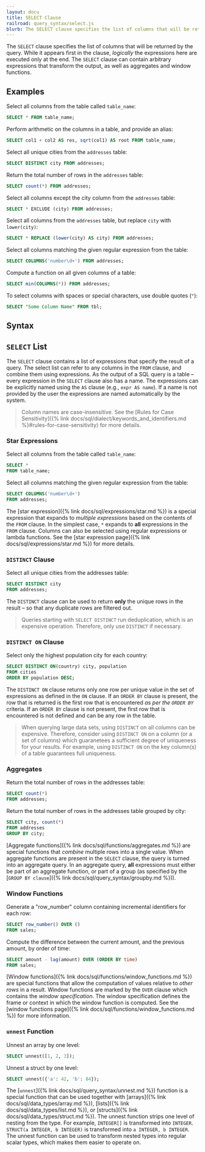```yaml
---
layout: docu
title: SELECT Clause
railroad: query_syntax/select.js
blurb: The SELECT clause specifies the list of columns that will be returned by the query.
---
```


The `SELECT` clause specifies the list of columns that will be returned by the query. While it appears first in the clause, *logically* the expressions here are executed only at the end. The `SELECT` clause can contain arbitrary expressions that transform the output, as well as aggregates and window functions.

## Examples

Select all columns from the table called `table_name`:

```sql
SELECT * FROM table_name;
```

Perform arithmetic on the columns in a table, and provide an alias:

```sql
SELECT col1 + col2 AS res, sqrt(col1) AS root FROM table_name;
```

Select all unique cities from the `addresses` table:

```sql
SELECT DISTINCT city FROM addresses;
```

Return the total number of rows in the `addresses` table:

```sql
SELECT count(*) FROM addresses;
```

Select all columns except the city column from the `addresses` table:

```sql
SELECT * EXCLUDE (city) FROM addresses;
```

Select all columns from the `addresses` table, but replace `city` with `lower(city)`:

```sql
SELECT * REPLACE (lower(city) AS city) FROM addresses;
```

Select all columns matching the given regular expression from the table:

```sql
SELECT COLUMNS('number\d+') FROM addresses;
```

Compute a function on all given columns of a table:

```sql
SELECT min(COLUMNS(*)) FROM addresses;
```

To select columns with spaces or special characters, use double quotes (`"`):

```sql
SELECT "Some Column Name" FROM tbl;
```

## Syntax

<div id="rrdiagram"></div>

## `SELECT` List

The `SELECT` clause contains a list of expressions that specify the result of a query. The select list can refer to any columns in the `FROM` clause, and combine them using expressions. As the output of a SQL query is a table – every expression in the `SELECT` clause also has a name. The expressions can be explicitly named using the `AS` clause (e.g., `expr AS name`). If a name is not provided by the user the expressions are named automatically by the system.

> Column names are case-insensitive. See the [Rules for Case Sensitivity]({% link docs/sql/dialect/keywords_and_identifiers.md %}#rules-for-case-sensitivity) for more details.

### Star Expressions

Select all columns from the table called `table_name`:

```sql
SELECT *
FROM table_name;
```

Select all columns matching the given regular expression from the table:

```sql
SELECT COLUMNS('number\d+')
FROM addresses;
```

The [star expression]({% link docs/sql/expressions/star.md %}) is a special expression that expands to *multiple expressions* based on the contents of the `FROM` clause. In the simplest case, `*` expands to **all** expressions in the `FROM` clause. Columns can also be selected using regular expressions or lambda functions. See the [star expression page]({% link docs/sql/expressions/star.md %}) for more details.

### `DISTINCT` Clause

Select all unique cities from the addresses table:

```sql
SELECT DISTINCT city
FROM addresses;
```

The `DISTINCT` clause can be used to return **only** the unique rows in the result – so that any duplicate rows are filtered out.

> Queries starting with `SELECT DISTINCT` run deduplication, which is an expensive operation. Therefore, only use `DISTINCT` if necessary.

### `DISTINCT ON` Clause

Select only the highest population city for each country:

```sql
SELECT DISTINCT ON(country) city, population
FROM cities
ORDER BY population DESC;
```

The `DISTINCT ON` clause returns only one row per unique value in the set of expressions as defined in the `ON` clause. If an `ORDER BY` clause is present, the row that is returned is the first row that is encountered *as per the `ORDER BY`* criteria. If an `ORDER BY` clause is not present, the first row that is encountered is not defined and can be any row in the table.

> When querying large data sets, using `DISTINCT` on all columns can be expensive. Therefore, consider using `DISTINCT ON` on a column (or a set of columns) which guaranetees a sufficient degree of uniqueness for your results. For example, using `DISTINCT ON` on the key column(s) of a table guarantees full uniqueness.

### Aggregates

Return the total number of rows in the addresses table:

```sql
SELECT count(*)
FROM addresses;
```

Return the total number of rows in the addresses table grouped by city:

```sql
SELECT city, count(*)
FROM addresses
GROUP BY city;
```

[Aggregate functions]({% link docs/sql/functions/aggregates.md %}) are special functions that *combine* multiple rows into a single value. When aggregate functions are present in the `SELECT` clause, the query is turned into an aggregate query. In an aggregate query, **all** expressions must either be part of an aggregate function, or part of a group (as specified by the [`GROUP BY clause`]({% link docs/sql/query_syntax/groupby.md %})).

### Window Functions

Generate a "row_number" column containing incremental identifiers for each row:

```sql
SELECT row_number() OVER ()
FROM sales;
```

Compute the difference between the current amount, and the previous amount, by order of time:

```sql
SELECT amount - lag(amount) OVER (ORDER BY time)
FROM sales;
```

[Window functions]({% link docs/sql/functions/window_functions.md %}) are special functions that allow the computation of values relative to *other rows* in a result. Window functions are marked by the `OVER` clause which contains the *window specification*. The window specification defines the frame or context in which the window function is computed. See the [window functions page]({% link docs/sql/functions/window_functions.md %}) for more information.

### `unnest` Function

Unnest an array by one level:

```sql
SELECT unnest([1, 2, 3]);
```

Unnest a struct by one level:

```sql
SELECT unnest({'a': 42, 'b': 84});
```

The [`unnest`]({% link docs/sql/query_syntax/unnest.md %}) function is a special function that can be used together with [arrays]({% link docs/sql/data_types/array.md %}), [lists]({% link docs/sql/data_types/list.md %}), or [structs]({% link docs/sql/data_types/struct.md %}). The unnest function strips one level of nesting from the type. For example, `INTEGER[]` is transformed into `INTEGER`. `STRUCT(a INTEGER, b INTEGER)` is transformed into `a INTEGER, b INTEGER`. The unnest function can be used to transform nested types into regular scalar types, which makes them easier to operate on.
